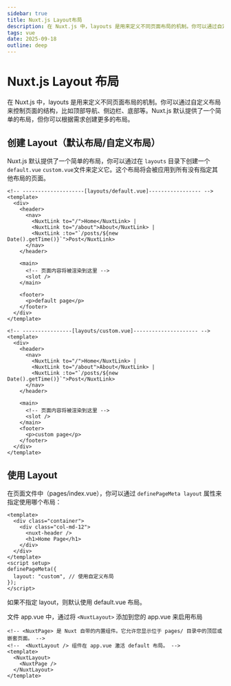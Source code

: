 ```yaml
---
sidebar: true
title: Nuxt.js Layout布局
description: 在 Nuxt.js 中，layouts 是用来定义不同页面布局的机制。你可以通过自定义布局来控制页面的结构，比如顶部导航、侧边栏、底部等。Nuxt.js 默认提供了一个简单的布局，但你可以根据需求创建更多的布局。
tags: vue
date: 2025-09-18
outline: deep
---
```


# Nuxt.js Layout 布局

在 Nuxt.js 中，layouts 是用来定义不同页面布局的机制。你可以通过自定义布局来控制页面的结构，比如顶部导航、侧边栏、底部等。Nuxt.js 默认提供了一个简单的布局，但你可以根据需求创建更多的布局。

## 创建 Layout（默认布局/自定义布局）

Nuxt.js 默认提供了一个简单的布局，你可以通过在 `layouts` 目录下创建一个 `default.vue` `custom.vue`文件来定义它。这个布局将会被应用到所有没有指定其他布局的页面。

```vue
<!-- --------------------[layouts/default.vue]----------------- -->
<template>
  <div>
    <header>
      <nav>
        <NuxtLink to="/">Home</NuxtLink> |
        <NuxtLink to="/about">About</NuxtLink> |
        <NuxtLink :to="`/posts/${new Date().getTime()}`">Post</NuxtLink>
      </nav>
    </header>

    <main>
      <!-- 页面内容将被渲染到这里 -->
      <slot />
    </main>

    <footer>
      <p>default page</p>
    </footer>
  </div>
</template>

<!-- ----------------[layouts/custom.vue]--------------------- -->
<template>
  <div>
    <header>
      <nav>
        <NuxtLink to="/">Home</NuxtLink> |
        <NuxtLink to="/about">About</NuxtLink> |
        <NuxtLink :to="`/posts/${new Date().getTime()}`">Post</NuxtLink>
      </nav>
    </header>

    <main>
      <!-- 页面内容将被渲染到这里 -->
      <slot />
    </main>
    <footer>
      <p>custom page</p>
    </footer>
  </div>
</template>
```

## 使用 Layout

在页面文件中（pages/index.vue），你可以通过 `definePageMeta layout` 属性来指定使用哪个布局：

```vue [pages/index.vue]
<template>
  <div class="container">
    <div class="col-md-12">
      <nuxt-header />
      <h1>Home Page</h1>
    </div>
  </div>
</template>
<script setup>
definePageMeta({
  layout: "custom", // 使用自定义布局
});
</script>
```

如果不指定 layout，则默认使用 default.vue 布局。

文件 app.vue 中，通过将 `<NuxtLayout>` 添加到您的 app.vue 来启用布局

```vue [app.vue]
<!-- <NuxtPage> 是 Nuxt 自带的内置组件。它允许您显示位于 pages/ 目录中的顶层或嵌套页面。 -->
<!--  <NuxtLayout /> 组件在 app.vue 激活 default 布局。 -->
<template>
  <NuxtLayout>
    <NuxtPage />
  </NuxtLayout>
</template>
```
